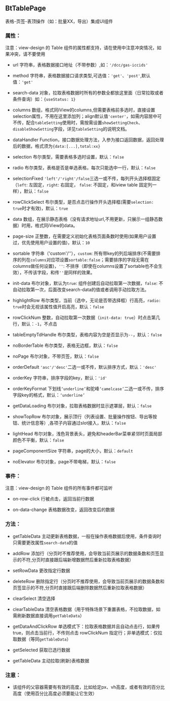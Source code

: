 ## BtTablePage

表格-页签-表顶操作（如：批量XX，导出）集成UI组件

### 属性：

注意：view-design 的 Table 组件的属性都支持，请在使用中注意冲突情况，如果冲突，请不要使用

- url 字符串，表格数据接口地址（不带参数）,如：`'/dcc/gas-iccids'`

- method 字符串，表格数据接口请求类型,可选值：`'get'`、`'post'`,默认值：`'get'`

- search-data 对象，拉取表格数据时所有的参数全都放这里面（日常拉取或者条件查询）如：`{useStatus: 1}`

- columns 数组，格式同iView的columns,但需要表格前多选时，直接设置selection属性，不用在这里添加列；align默认值`'center'`，如需内容居中可不传，配合`tableSetting`使用时，需按需设置`showSettingCheck`、`disableShowSetting`字段，详见`tableSetting`的说明文档。

- dataHandler Function，接口数据处理方法，入参为接口返回数据，返回处理后的数据，格式须为`{data:[...],total:xx}`

- selection 布尔类型，需要表格多选时设置，默认：`false`

- radio 布尔类型，表格是否是单选表格，每次只能选中一行，默认：`false`

- selectionFixed `'left'/'right'/false`三选一或不传，每列开头选择框固定（`left`: 左固定，`right`: 右固定， `false`: 不固定，和iview table 固定列一样），默认：`false`

- rowClickSelect 布尔类型，是否点击行操作开头选择框(需要`selection: true`时才有效)，默认：`true`

- data 数组，在展示静态表格（没有请求地址url,不用更新，只展示一组静态数据）时用，格式同iView的data。

- page-size 正整数，在需要定义初始化表格页面条数时使用(如果用户设置过，优先使用用户设置的值)，默认：`10`

- sortable 字符串（'custom'/''），`custom`: 所有带key的列后端排序(不需要排序的列在`columns`对应项设置`sortable:false`；需要排序的字段无需在columns做任何设置)，`''`: 不排序（即使在columns设置了sortable也不会生效），不传该字段，和传`''`是同样的效果。

- init-data 布尔对象，默认为`true`: 组件创建后自动拉取第一次数据，`false`: 不自动拉取第一次，后面改变search-data的值或者调用手动拉取方法。

- highlightRow 布尔类型，当前（选中，无论是否带选择框）行高亮，`radio: true`时会无视该属性值开启高亮，默认：`false`

- rowClickNum 整数，自动拉取第一次数据（`init-data: true`）时点击第几行，默认：`-1`，不点击

- tableEmptyTdHandle 布尔类型，表格内容为空是否显示为`--`，默认：`false`

- noBorderTable 布尔类型，表格无边框，默认：`false`

- noPage 布尔对象，不带页签，默认：`false`

- orderDefault `'asc'/'desc'`二选一或不传，默认排序方式，默认：`'desc'`

- orderKey 字符串，排序字段的key，默认：`'id'`

- orderKeyFormat 下划线`‘underline’`和驼峰`‘camelcase’`二选一或不传，排序字段key的格式，默认：`‘underline’`

- getDataLoading 布尔对象，拉取表格数据时显示遮罩层，默认：`false`

- showTopRow 布尔对象，展示顶行（列表设置、批量操作按钮、导出等按钮、统计信息等）,各项子内容通过slot接入，默认：`false`

- lightHead 布尔对象，浅色背景表头，避免和headerBar菜单紧邻时页面局部颜色不平衡，默认：`false`

- pageComponentSize 字符串，page的大小，默认：`default`

- noElevator 布尔对象，page不带电梯，默认：`false`

### 事件：

注意：view-design 的 Table 组件的所有事件都可监听

- on-row-click 行被点击，返回当前行数据

- on-data-change 表格数据改变，返回改变后的数据

### 方法：

- getTableData 主动更新表格数据，一般在操作表格数据后使用，条件查询时只需要更改属性`search-data`的值

- addRow 添加行（分页时不推荐使用，会导致当前页展示的数据条数和页签显示的不符,分页时直接跟后端新增数据然后重新拉取表格数据）

- setRowData 更改指定行数据

- deleteRow 删除指定行（分页时不推荐使用，会导致当前页展示的数据条数和页签显示的不符,分页时直接跟后端删除数据然后重新拉取表格数据）

- clearSelect 清空选择

- clearTableData 清空表格数据（用于特殊场景下重置表格，不拉取数据，如需刷新数据直接调用`getTableData`）

- getDataAndClickRow 单选模式下：拉取表格数据并且自动点击行，如果传true，则点击当前行，不传则点击 rowClickNum 指定行；非单选模式：仅拉取数据（等同`getTableData`）

- getSelected 获取已选行数据

- getTableData 主动拉取(刷新)表格数据

### 注意：

- 该组件的父容器需要有有效的高度，比如给定px、vh高度，或者有效的百分比高度（使用百分比高度必须要能让它生效）
